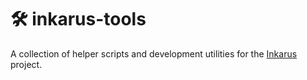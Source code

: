 # 🛠️ inkarus-tools

A collection of helper scripts and development utilities for the [Inkarus](https://github.com/krasimirstoev/inkarus) project.
